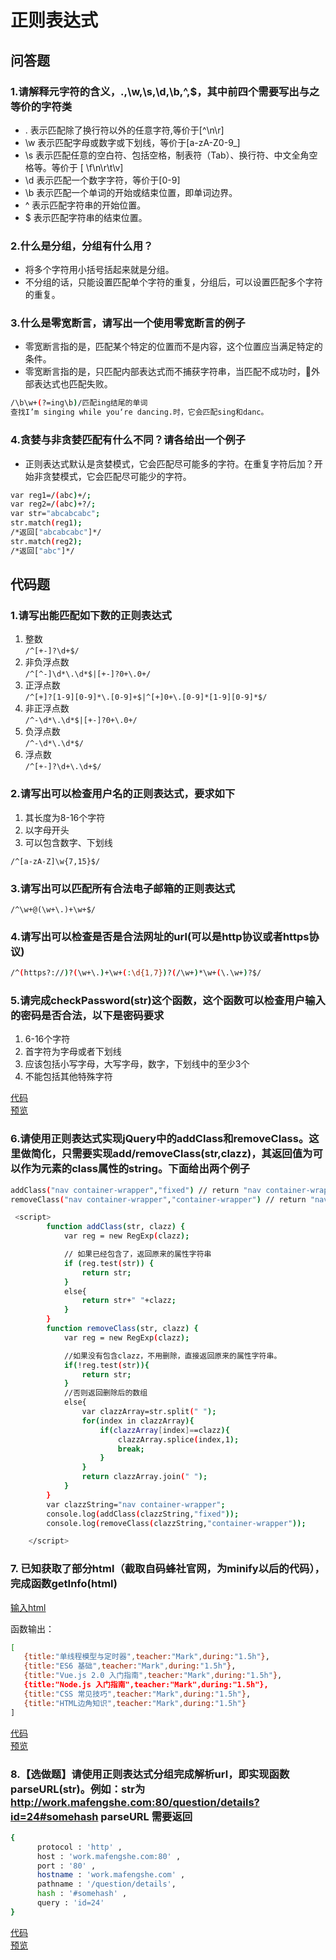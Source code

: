 # 正则表达式

## 问答题

### 1.请解释元字符的含义，.,\w,\s,\d,\b,^,$，其中前四个需要写出与之等价的字符类

- . 表示匹配除了换行符以外的任意字符,等价于[^\n\r]
- \w 表示匹配字母或数字或下划线，等价于[a-zA-Z0-9_]
- \s 表示匹配任意的空白符、包括空格，制表符（Tab）、换行符、中文全角空格等。等价于 [ \f\n\r\t\v]
- \d 表示匹配一个数字字符，等价于[0-9]
- \b 表示匹配一个单词的开始或结束位置，即单词边界。
- ^ 表示匹配字符串的开始位置。
- $ 表示匹配字符串的结束位置。

### 2.什么是分组，分组有什么用？

- 将多个字符用小括号括起来就是分组。
- 不分组的话，只能设置匹配单个字符的重复，分组后，可以设置匹配多个字符的重复。

### 3.什么是零宽断言，请写出一个使用零宽断言的例子

- 零宽断言指的是，匹配某个特定的位置而不是内容，这个位置应当满足特定的条件。
- 零宽断言指的是，只匹配内部表达式而不捕获字符串，当匹配不成功时，外部表达式也匹配失败。

```bash
/\b\w+(?=ing\b)/匹配ing结尾的单词
查找I’m singing while you‘re dancing.时，它会匹配sing和danc。
```

### 4.贪婪与非贪婪匹配有什么不同？请各给出一个例子

- 正则表达式默认是贪婪模式，它会匹配尽可能多的字符。在重复字符后加？开始非贪婪模式，它会匹配尽可能少的字符。

```bash
var reg1=/(abc)+/;
var reg2=/(abc)+?/;
var str="abcabcabc";
str.match(reg1);
/*返回["abcabcabc"]*/
str.match(reg2);
/*返回["abc"]*/
```

## 代码题

### 1.请写出能匹配如下数的正则表达式

1. 整数  
   `/^[+-]?\d+$/`
2. 非负浮点数  
   `/^[^-]\d*\.\d*$|[+-]?0+\.0+/`
3. 正浮点数  
   `/^[+]?[1-9][0-9]*\.[0-9]+$|^[+]0+\.[0-9]*[1-9][0-9]*$/`
4. 非正浮点数  
  `/^-\d*\.\d*$|[+-]?0+\.0+/`
5. 负浮点数  
   `/^-\d*\.\d*$/`
6. 浮点数  
   `/^[+-]?\d+\.\d+$/`

### 2.请写出可以检查用户名的正则表达式，要求如下

1. 其长度为8-16个字符
2. 以字母开头
3. 可以包含数字、下划线

`/^[a-zA-Z]\w{7,15}$/`

### 3.请写出可以匹配所有合法电子邮箱的正则表达式

`/^\w+@(\w+\.)+\w+$/`

### 4.请写出可以检查是否是合法网址的url(可以是http协议或者https协议)

```bash
/^(https?://)?(\w+\.)+\w+(:\d{1,7})?(/\w+)*\w+(\.\w+)?$/
```

### 5.请完成checkPassword(str)这个函数，这个函数可以检查用户输入的密码是否合法，以下是密码要求

1. 6-16个字符
2. 首字符为字母或者下划线
3. 应该包括小写字母，大写字母，数字，下划线中的至少3个
4. 不能包括其他特殊字符

[代码](https://github.com/LeoneKuma/mfs-homework/blob/master/Base_44_regex/password_check.html)  
[预览](http://47.100.99.130:8080/mfs-homework/web/Base_44_regex/password_check.html)

### 6.请使用正则表达式实现jQuery中的addClass和removeClass。这里做简化，只需要实现add/removeClass(str,clazz)，其返回值为可以作为元素的class属性的string。下面给出两个例子

```bash
addClass("nav container-wrapper","fixed") // return "nav container-wrapper fixed"
removeClass("nav container-wrapper","container-wrapper") // return "nav"
```

```bash
 <script>
        function addClass(str, clazz) {
            var reg = new RegExp(clazz);

            // 如果已经包含了，返回原来的属性字符串
            if (reg.test(str)) {
                return str;
            }
            else{
                return str+" "+clazz;
            }
        }
        function removeClass(str, clazz) {
            var reg = new RegExp(clazz);

            //如果没有包含clazz，不用删除，直接返回原来的属性字符串。
            if(!reg.test(str)){
                return str;
            }
            //否则返回删除后的数组
            else{
                var clazzArray=str.split(" ");
                for(index in clazzArray){
                    if(clazzArray[index]==clazz){
                        clazzArray.splice(index,1);
                        break;
                    }
                }
                return clazzArray.join(" ");
            }
        }
        var clazzString="nav container-wrapper";
        console.log(addClass(clazzString,"fixed"));
        console.log(removeClass(clazzString,"container-wrapper"));

    </script>
```

### 7. 已知获取了部分html（截取自码蜂社官网，为minify以后的代码），完成函数getInfo(html)

[输入html](http://47.100.99.130:8080/mfs-homework/web/other/44.html)

函数输出：

```bash
[
   {title:"单线程模型与定时器",teacher:"Mark",during:"1.5h"},
   {title:"ES6 基础",teacher:"Mark",during:"1.5h"},
   {title:"Vue.js 2.0 入门指南",teacher:"Mark",during:"1.5h"},
   {title:"Node.js 入门指南",teacher:"Mark",during:"1.5h"},
   {title:"CSS 常见技巧",teacher:"Mark",during:"1.5h"},
   {title:"HTML边角知识",teacher:"Mark",during:"1.5h"}
]
```

[代码](https://github.com/LeoneKuma/mfs-homework/blob/master/Base_44_regex/getInfo.html)  
[预览](http://47.100.99.130:8080/mfs-homework/web/Base_44_regex/getInfo.html)

### 8.【选做题】请使用正则表达式分组完成解析url，即实现函数parseURL(str)。例如：str为 <http://work.mafengshe.com:80/question/details?id=24#somehash> parseURL 需要返回

```bash
{
      protocol : 'http' ,
      host : 'work.mafengshe.com:80' ,
      port : '80' ,
      hostname : 'work.mafengshe.com' ,
      pathname : '/question/details',
      hash : '#somehash' ,
      query : 'id=24'
}
```

[代码](https://github.com/LeoneKuma/mfs-homework/blob/master/Base_44_regex/parseurl_bygroup.html)  
[预览](https://leonekuma.github.io/mfs-homework/Base_44_regex/parseurl_bygroup.html)
